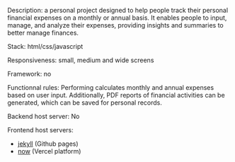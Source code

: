 Description: a personal project designed to help people track their personal financial expenses on a monthly or annual basis. It enables people to input, manage, and analyze their expenses, providing insights and summaries to better manage finances. 

Stack: html/css/javascript

Responsiveness: small, medium and wide screens

Framework: no

Functionnal rules: Performing calculates monthly and annual expenses based on user input. Additionally, PDF reports of financial activities can be generated, which can be saved for personal records.

Backend host server: No

Frontend host servers: 
- [jekyll](https://nedj78.github.io/SpendSavy/) (Github pages)
- [now](https://spend-savy.vercel.app/) (Vercel platform)
